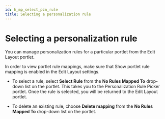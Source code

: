 ```yaml
---
id: h_mp_select_pzn_rule
title: Selecting a personalization rule
---
```


# Selecting a personalization rule


You can manage personalization rules for a particular portlet from the Edit Layout portlet.

In order to view portlet rule mappings, make sure that Show portlet rule mapping is enabled in the Edit Layout settings.

-   To select a rule, select **Select Rule** from the **No Rules Mapped To** drop-down list on the portlet. This takes you to the Personalization Rule Picker portlet. Once the rule is selected, you will be returned to the Edit Layout portlet.

-   To delete an existing rule, choose **Delete mapping** from the **No Rules Mapped To** drop-down list on the portlet.


